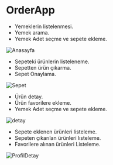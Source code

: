 # OrderApp

- Yemeklerin listelenmesi.
- Yemek arama.
- Yemek Adet seçme ve sepete ekleme.
  
![Anasayfa](home.png)

- Sepeteki ürünlerin listeleneme.
- Sepetten ürün çıkarma.
- Sepet Onaylama.
  
![Sepet](basket.png)

- Ürün detay.
- Ürün favorilere ekleme.
- Yemek Adet seçme ve sepete ekleme.
  
 ![detay](detail.png)


- Sepete eklenen ürünleri listeleme.
- Sepeten çıkarılan ürünleri lısteleme.
- Favorilere alınan ürünleri Listeleme.

![ProfilDetay](profileDetail.png)
